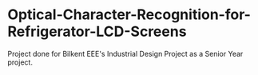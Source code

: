 # Optical-Character-Recognition-for-Refrigerator-LCD-Screens
Project done for Bilkent EEE's Industrial Design Project as a Senior Year project.
